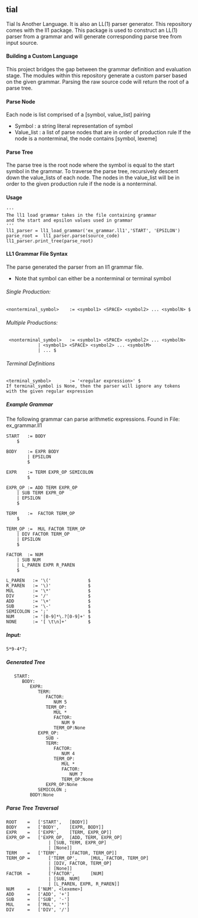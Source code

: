 ## tial
Tial Is Another Language. It is also an LL(1) parser generator.
This repository comes with the ll1 package. 
This package is used to construct an LL(1) parser from a grammar
and will generate corresponding parse tree from input source. 

#### Building a Custom Language
This project bridges the gap between the grammar definition and evaluation stage.
The modules within this repository generate a custom parser based on the given 
grammar. Parsing the raw source code will return the root of a parse tree.

#### Parse Node
 Each node is list comprised of a [symbol, value_list] pairing
- Symbol 	: a string literal representation of symbol
- Value_list 	: a list of parse nodes that are in order of production rule
		If the node is a nonterminal, the node contains [symbol, lexeme]
#### Parse Tree
The parse tree is the root node where the symbol is equal to the start symbol in the grammar. 
To traverse the parse tree, recursively descent down the value_lists of each node. The nodes in the value_list
will be in order to the given production rule if the node is a nonterminal.

#### Usage
	'''
	The ll1 load grammar takes in the file containing grammar
	and the start and epsilon values used in grammar
	'''
	ll1_parser = ll1_load_grammar('ex_grammar.ll1','START', 'EPSILON')   
	parse_root =  ll1_parser.parse(source_code)    
	ll1_parser.print_tree(parse_root)
 
#### LL1 Grammar File Syntax
The parse generated the parser from an ll1 grammar file.
- Note that symbol can either be a nonterminal or terminal symbol

###### Single Production:
	<nonterminal_symbol> 	:= <symbol1> <SPACE> <symbol2> ... <symbolN> $    		

###### Multiple Productions:
	 <nonterminal_symbol> 	:= <symbol1> <SPACE> <symbol2> ... <symbolN> 
				| <symbol1> <SPACE> <symbol2> ... <symbolM> 
				| ... $
###### Terminal Definitions
	<terminal_symbol>   	:= '<regular expression>' $
	If terminal_symbol is None, then the parser will ignore any tokens with the given regular expression
	

##### Example Grammar 
The following grammar can parse arithmetic expressions.
Found in File: ex_grammar.ll1

	START 	:= BODY 
		$

	BODY 	:= EXPR BODY
	        | EPSILON
	        $

	EXPR 	:= TERM EXPR_OP SEMICOLON   
	        $

	EXPR_OP := ADD TERM EXPR_OP 
		| SUB TERM EXPR_OP
		| EPSILON
		$

	TERM 	:=  FACTOR TERM_OP
		$

	TERM_OP :=  MUL FACTOR TERM_OP  
		| DIV FACTOR TERM_OP  
		| EPSILON
		$

	FACTOR	:= NUM
		| SUB NUM
		| L_PAREN EXPR R_PAREN
		$

	L_PAREN   := '\('              $
	R_PAREN   := '\)'              $
	MUL       := '\*'              $
	DIV       := '/'               $
	ADD       := '\+'              $
	SUB       := '\-'              $
	SEMICOLON := ';'               $
	NUM 	  := '[0-9]*\.?[0-9]+' $
	NONE      := '[ \t\n]+'        $


##### Input: 	
	5*9-4*7;
#####  Generated Tree
	   START:
	      BODY:
	         EXPR:
	            TERM:
	               FACTOR:
	                  NUM 5
	               TERM_OP:
	                  MUL *
	                  FACTOR:
	                     NUM 9
	                  TERM_OP:None
	            EXPR_OP:
	               SUB -
	               TERM:
	                  FACTOR:
	                     NUM 4
	                  TERM_OP:
	                     MUL *
	                     FACTOR:
	                        NUM 7
	                     TERM_OP:None
	               EXPR_OP:None
	            SEMICOLON ;
	         BODY:None

##### Parse Tree Traversal
	ROOT    =	['START', 	[BODY]]
	BODY    =	['BODY', 	[EXPR, BODY]]
	EXPR    =	['EXPR', 	[TERM, EXPR_OP]]
	EXPR_OP = 	['EXPR_OP, 	[ADD, TERM, EXPR_OP] 
					| [SUB, TERM, EXPR_OP] 
					| [None]]
	TERM    = 	['TERM',  	[FACTOR, TERM_OP]]
	TERM_OP =   	['TERM_OP', 	[MUL, FACTOR, TERM_OP] 
					| [DIV, FACTOR, TERM_OP] 
					| [None]] 
	FACTOR  =   	['FACTOR',  	[NUM] 
					| [SUB, NUM]
					| [L_PAREN, EXPR, R_PAREN]]
	NUM     = 	['NUM', <lexeme>]
	ADD     = 	['ADD', '+']
	SUB     = 	['SUB', '-']
	MUL     = 	['MUL', '*']
	DIV     = 	['DIV', '/']
